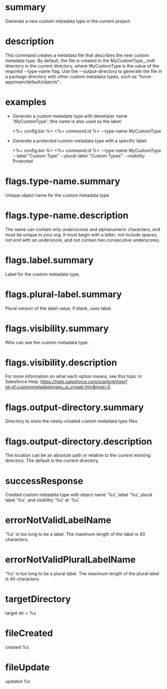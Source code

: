 # summary

Generate a new custom metadata type in the current project.

# description

This command creates a metadata file that describes the new custom metadata type. By default, the file is created in the MyCustomType\_\_mdt directory in the current directory, where MyCustomType is the value of the required --type-name flag. Use the --output-directory to generate the file in a package directory with other custom metadata types, such as "force-app/main/default/objects".

# examples

- Generate a custom metadata type with developer name 'MyCustomType'; this name is also used as the label:

  <%= config.bin %> <%= command.id %> --type-name MyCustomType

- Generate a protected custom metadata type with a specific label:

  <%= config.bin %> <%= command.id %> --type-name MyCustomType --label "Custom Type" --plural-label "Custom Types" --visibility Protected

# flags.type-name.summary

Unique object name for the custom metadata type.

# flags.type-name.description

The name can contain only underscores and alphanumeric characters, and must be unique in your org. It must begin with a letter, not include spaces, not end with an underscore, and not contain two consecutive underscores.

# flags.label.summary

Label for the custom metadata type.

# flags.plural-label.summary

Plural version of the label value; if blank, uses label.

# flags.visibility.summary

Who can see the custom metadata type.

# flags.visibility.description

For more information on what each option means, see this topic in Salesforce Help: https://help.salesforce.com/s/articleView?id=sf.custommetadatatypes_ui_create.htm&type=5.

# flags.output-directory.summary

Directory to store the newly-created custom metadata type files

# flags.output-directory.description

The location can be an absolute path or relative to the current working directory. The default is the current directory.

# successResponse

Created custom metadata type with object name '%s', label '%s', plural label '%s', and visibility '%s' at '%s'.

# errorNotValidLabelName

'%s' is too long to be a label. The maximum length of the label is 40 characters.

# errorNotValidPluralLabelName

'%s' is too long to be a plural label. The maximum length of the plural label is 40 characters.

# targetDirectory

target dir = %s

# fileCreated

created %s

# fileUpdate

updated %s
